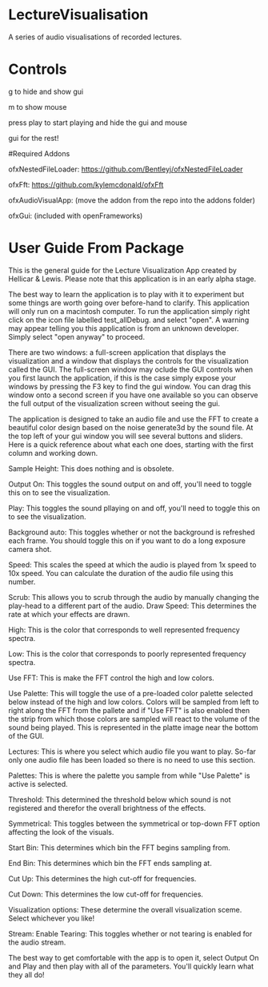 # LectureVisualisation
A series of audio visualisations of recorded lectures.

# Controls

g to hide and show gui

m to show mouse

press play to start playing and hide the gui and mouse

gui for the rest!

#Required Addons

ofxNestedFileLoader: https://github.com/Bentleyj/ofxNestedFileLoader

ofxFft: https://github.com/kylemcdonald/ofxFft

ofxAudioVisualApp: (move the addon from the repo into the addons folder)

ofxGui: (included with openFrameworks)

# User Guide From Package
This is the general guide for the Lecture Visualization App created by Hellicar & Lewis. Please note that this application is in an early alpha stage.

The best way to learn the application is to play with it to experiment but some things are worth going over before-hand to clarify. This application will only run on a macintosh computer. To run the application simply right click on the icon file labelled test_allDebug. and select "open". A warning may appear telling you this application is from an unknown developer. Simply select "open anyway" to proceed.

There are two windows: a full-screen application that displays the visualization and a window that displays the controls for the visualization called the GUI. The full-screen window may oclude the GUI controls when you first launch the application, if this is the case simply expose your windows by pressing the F3 key to find the gui window. You can drag this window onto a second screen if you have one available so you can observe the full output of the visualization screen without seeing the gui.

The application is designed to take an audio file and use the FFT to create a beautiful color design based on the noise generate3d by the sound file. At the top left of your gui window you will see several buttons and sliders. Here is a quick reference about what each one does, starting with the first column and working down.

Sample Height: This does nothing and is obsolete.

Output On: This toggles the sound output on and off, you'll need to toggle this on to see the visualization.

Play: This toggles the sound pllaying on and off, you'll need to toggle this on to see the visualization.

Background auto: This toggles whether or not the background is refreshed each frame. You should toggle this on if you want to do a long exposure camera shot.

Speed: This scales the speed at which the audio is played from 1x speed to 10x speed. You can calculate the duration of the audio file using this number.

Scrub: This allows you to scrub through the audio by manually changing the play-head to a different part of the audio.
Draw Speed: This determines the rate at which your effects are drawn.

High: This is the color that corresponds to well represented frequency spectra.

Low: This is the color that corresponds to poorly represented frequency spectra.

Use FFT: This is make the FFT control the high and low colors.

Use Palette: This will toggle the use of a pre-loaded color palette selected below instead of the high and low colors. Colors will be sampled from left to right along the FFT from the pallete and if "Use FFT" is also enabled then the strip from which those colors are sampled will react to the volume of the sound being played. This is represented in the platte image near the bottom of the GUI.

Lectures: This is where you select which audio file you want to play. So-far only one audio file has been loaded so there is no need to use this section.

Palettes: This is where the palette you sample from while "Use Palette" is active is selected.

Threshold: This determined the threshold below which sound is not registered and therefor the overall brightness of the effects.

Symmetrical: This toggles between the symmetrical or top-down FFT option affecting the look of the visuals.

Start Bin: This determines which bin the FFT begins sampling from.

End Bin: This determines which bin the FFT ends sampling at.

Cut Up: This determines the high cut-off for frequencies.

Cut Down: This determines the low cut-off for frequencies.

Visualization options: These determine the overall visualization sceme. Select whichever you like!

Stream: Enable Tearing: This toggles whether or not tearing is enabled for the audio stream.

The best way to get comfortable with the app is to open it, select Output On and Play and then play with all of the parameters. You'll quickly learn what they all do!

